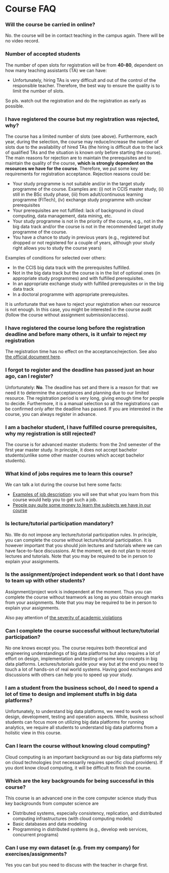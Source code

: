 # Course FAQ
### Will the course be carried in online?

No. the course will be in contact teaching in the campus again. There will be no video record. 

### Number of accepted students
The number of open slots for registration will be from **40-80**, dependent on how many teaching assistants (TA) we can have:

* Unfortunately, hiring TAs is very difficult and out of the control of the responsible teacher. Therefore, the best way to ensure the quality is to limit the number of slots.

So pls. watch out the registration and do the registration as early as possible. 

### I have registered the course but my registration was rejected, why?
The course has a limited number of slots (see above). Furthermore, each year, during the selection, the course may reduce/increase the number of slots due to the availability of hired TAs (the hiring is difficult due to the lack of qualified TAs and the situation is known only before starting the course). The main reasons for rejection are to maintain the prerequisites and to maintain the quality of the course, **which is strongly dependent on the resources we have for the course**.  Therefore, we put some key requirements for registration acceptance. Rejection reasons could be:
- Your study programme is not suitable and/or in the target  study programme of the course. Examples are: (i) not in CCIS master study, (ii) still in the BSc study phase, (iii) from adult/continuous learning programme (FITech), (iv) exchange study programme with unclear prerequisites
- Your prerequisites are not fulfilled: lack of background in cloud computing, data management, data mining, etc.
- Your study programme is not in the priority of the course, e.g., not in the big data track and/or the course is not in the recommended target  study programme of the course.
- You have a chance to study in previous years (e.g., registered but dropped or not registered for a couple of years, although your study right allows you to study the course years)

Examples of conditions for selected over others:
- In the CCIS big data track with  the prerequisites fulfilled.
- Not in the big data track but the course is in the list of optional ones (in appropriate study programmes) and with fulfilled prerequisites.
- In an appropriate exchange study with fulfilled prerequisites or in the big data track
- In a doctoral programme with appropriate prerequisites.

It is unfortunate that we have to reject your registration when our resource is not enough. In this case, you might be interested in the course audit (follow the course without assignment submission/access).

### I have registered the course long before the registration deadline and before many others, is it unfair to reject my registration

The registration time has no effect on the acceptance/rejection. See also [the official document here](https://wiki.aalto.fi/display/SISEN/Registration+for+courses#Registrationforcourses-Differenttypesofregistration).

### I forgot to register and the deadline has passed just an hour ago, can I register?

Unfortunately: **No**. The deadline has set and there is a reason for that: we need it to determine the acceptances and planning due to our limited resource. The registration period is very long, giving enough time for people to decide. Furthermore, it is a manual selection so all the registrations can be confirmed only after the deadline has passed. If you are interested in the course, you can always register in advance.

### I am a bachelor student, I have fulfilled course prerequisites, why my registration is still rejected?

The course is for advanced master students: from the 2nd semester of the first year master study. In principle, it does not accept bachelor students(unlike some other master courses which accept bachelor students).

### What kind of jobs requires me to learn this course?
We can talk a lot during the course but here some facts:

* [Examples of job description](https://careers.nokia.com/jobs/thesis-workers-iot-originated-big-data-streaming-and-analysis-34238): you will see that what you learn from this course  would help you to get such a job.
* [People pay quite some money to learn the subjects we have in our course](https://www.ri.se/en/education/data-engineering-how-build-industry-strength-data-lakes-and-processing-platforms)

### Is lecture/tutorial participation mandatory?

No. We do not impose any lecture/tutorial participation rules. In principle, you can complete the course without lecture/tutorial participation. It is however important that you should join lectures and tutorials where we can have face-to-face discussions. At the moment, we do not plan to record lectures and tutorials. Note that you may be required to be in person to explain your assignments.

### Is the assignment/project independent work so that I dont have to team up with other students?

Assignment/project work is independent at the moment. Thus you can complete the course without teamwork as long as you obtain enough marks from your assignments. Note that you may be required to be in person to explain your assignments.

Also pay attention of [the severity of academic violations](violations.md)

### Can I complete the course successful without lecture/tutorial participation?

No one knows except you. The course requires both theoretical and engineering understandings of big data platforms but also requires a lot of effort on design, implementation and testing of some key concepts in big data platforms. Lectures/tutorials guide your way but at the end you need to touch a lot of hands-on of real world systems. Having good exchanges and discussions with others can help you to speed up your study.


### I am a student from the business school, do I need to spend a lot of time to design and implement stuffs in big data platforms?

Unfortunately, to understand big data platforms, we need to work on design, development, testing and operation aspects. While, business school students can focus more on utilizing big data platforms for running analytics, we require all students to understand big data platforms from a holistic view in this course.

### Can I learn the course without knowing cloud computing?
Cloud computing is an important background as our big data platforms rely on cloud technologies (not necessarily requires specific cloud providers). If you dont know cloud computing, it will be difficult to finish the course.

### Which are the key backgrounds for being successful in this course?

This course is an advanced one in the core computer science study thus key backgrounds from computer science are
* Distributed systems, especially consistency, replication, and distributed computing infrastructures (with cloud computing models)
* Basic databases and data modeling
* Programming in distributed systems (e.g., develop web services, concurrent programs)

### Can I use my own dataset (e.g. from my company) for exercises/assignments?

Yes you can but you need to discuss with the teacher in charge  first.
